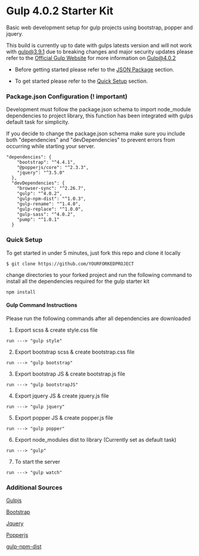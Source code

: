 # Gulp 4.0.2 Starter Kit 
Basic web development setup for gulp projects using bootstrap, popper and jquery. 

This build is currently up to date with gulps latests version and will not work with gulp@3.9.1 due to breaking changes and major security updates please refer to the [Official Gulp Website](https://gulpjs.com/docs/en/getting-started/quick-start) for more information on Gulp@4.0.2 

* Before getting started please refer to the [JSON Package](#Package.json) section.

* To get started please refer to the [Quick Setup](#QuickSetup) section.

### Package.json Configuration (! important) 
Development must follow the package.json schema to import node_module dependencies to project library, this function has been integrated with gulps default task for simplicity. 

If you decide to change the package.json schema make sure you include both "dependencies" and "devDependencies" to prevent errors from occurring while starting your server.

```
"dependencies": {
    "bootstrap": "^4.4.1",
    "@popperjs/core": "^2.3.3",
    "jquery": "^3.5.0"
  },
  "devDependencies": {
    "browser-sync": "^2.26.7",
    "gulp": "^4.0.2",
    "gulp-npm-dist": "^1.0.3",
    "gulp-rename": "^1.4.0",
    "gulp-replace": "^1.0.0",
    "gulp-sass": "^4.0.2",
    "pump": "^1.0.1"
  }

```

### Quick Setup 

To get started in under 5 minutes, just fork this repo and clone it locally

```
$ git clone https://github.com/YOURFORKEDPROJECT
```

change directories to your forked project and run the following command to install all the dependencies required for the gulp starter kit  

```
npm install
```

#### Gulp Command Instructions 

Please run the following commands after all dependencies are downloaded  

1. Export scss & create style.css file 
```
run ---> "gulp style" 
```
2. Export bootstrap scss & create bootstrap.css file 
```
run ---> "gulp bootstrap" 
```
3. Export bootstrap JS & create bootstrap.js file 
```
run ---> "gulp bootstrapJS" 
```
4. Export jquery JS & create jquery.js file
```
run ---> "gulp jquery"
```  
5. Export popper JS & create popper.js file
```
run ---> "gulp popper"
```
6. Export node_modules dist to library (Currently set as default task)
```
run ---> "gulp"
```  

7. To start the server  
```
run ---> "gulp watch"
``` 


### Additional Sources 

[Gulpjs](https://gulpjs.com/)

[Bootstrap](https://getbootstrap.com/)

[Jquery](https://jquery.com/)

[Popperjs](https://popper.js.org/)

[gulp-npm-dist](https://www.npmjs.com/package/gulp-npm-dist)